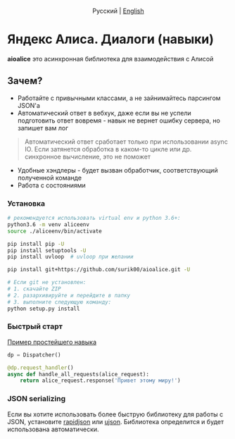 <p align="center">
    Русский | <a href="README-en.md">English</a>
</p>

# Яндекс Алиса. Диалоги (навыки)


**aioalice** это асинхронная библиотека для взаимодействия с Алисой


## Зачем?
- Работайте с привычными классами, а не зайнимайтесь парсингом JSON'а
- Автоматический ответ в вебхук, даже если вы не успели подготовить ответ вовремя - навык не вернет ошибку сервера, но запишет вам лог
> Автоматический ответ сработает только при использовании async IO. Если затянется обработка в каком-то цикле или др. синхронное вычисление, это не поможет
- Удобные хэндлеры - будет вызван обработчик, соответствующий полученной команде
- Работа с состояниями


### Установка

```bash
# рекомендуется использовать virtual env и python 3.6+:
python3.6 -m venv aliceenv
source ./aliceenv/bin/activate

pip install pip -U
pip install setuptools -U
pip install uvloop  # uvloop при желании

pip install git+https://github.com/surik00/aioalice.git -U

# Если git не установлен:
# 1. скачайте ZIP
# 2. разархивируйте и перейдите в папку
# 3. выполните следующую команду:
python setup.py install
```


### Быстрый старт

[Пример простейшего навыка](examples/hello-alice.py)

```python
dp = Dispatcher()

@dp.request_handler()
async def handle_all_requests(alice_request):
    return alice_request.response('Привет этому миру!')
```


### JSON serializing

Если вы хотите использовать более быструю библиотеку для работы с JSON, установите [rapidjson](https://github.com/python-rapidjson/python-rapidjson) или [ujson](https://github.com/esnme/ultrajson). Библиотека определится и будет использована автоматически.
